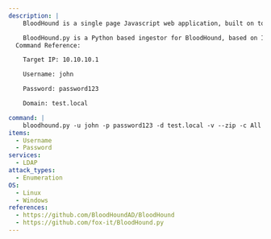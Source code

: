 ```yaml
---
description: |
	BloodHound is a single page Javascript web application, built on top of Linkurious, compiled with Electron, with a Neo4j database fed by a data collector. BloodHound uses graph theory to reveal the hidden and often unintended relationships within an Active Directory environment. Attackers can use BloodHound to easily identify highly complex attack paths that would otherwise be impossible to quickly identify. Defenders can use BloodHound to identify and eliminate those same attack paths. Both blue and red teams can use BloodHound to easily gain a deeper understanding of privilege relationships in an Active Directory environment.

	BloodHound.py is a Python based ingestor for BloodHound, based on Impacket. It allows you to remotely collect data for bloodhound by querying LDAP 
  Command Reference:

  	Target IP: 10.10.10.1

  	Username: john

  	Password: password123

	Domain: test.local

command: |
	bloodhound.py -u john -p password123 -d test.local -v --zip -c All -dc test.local -ns 10.10.10.1
items:
  - Username
  - Password
services:
  - LDAP
attack_types:
  - Enumeration
OS:
  - Linux
  - Windows
references:
  - https://github.com/BloodHoundAD/BloodHound 
  - https://github.com/fox-it/BloodHound.py
---
```

